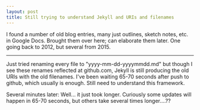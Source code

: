 ```yaml
---
layout: post
title: Still trying to understand Jekyll and URIs and filenames
---
```


I found a number of old blog entries, many just outlines, sketch
notes, etc. in Google Docs. Brought them over here; can elaborate them
later. One going back to 2012, but several from 2015.

<hr/>

Just tried renaming every file to "yyyy-mm-dd-yyyymmdd.md" but though
I see these renames reflected at github.com, Jekyll is still producing
the old URIs with the old filenames. I've been waiting 65-70 seconds
after push to github, which usually is enough. Still need to
understand this framework.

Several minutes later: Well... it just took longer. Curiously some
updates will happen in 65-70 seconds, but others take several times
longer....??
